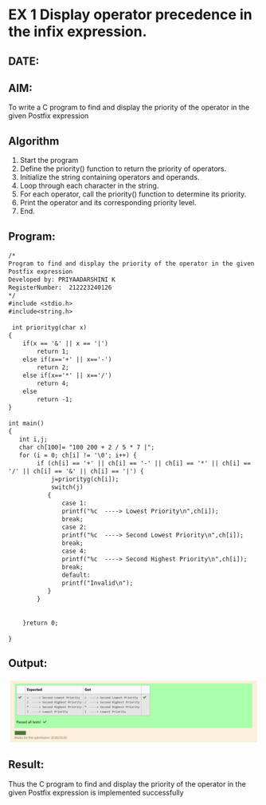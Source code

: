 # EX 1 Display operator precedence in the infix expression.
## DATE:
## AIM:
To write a C program to find and display the priority of the operator in the given Postfix expression

## Algorithm
1. Start the program
2. Define the priority() function to return the priority of operators.
3. Initialize the string containing operators and operands.
4. Loop through each character in the string.
5. For each operator, call the priority() function to determine its priority.
6. Print the operator and its corresponding priority level.
7. End.

## Program:
```
/*
Program to find and display the priority of the operator in the given Postfix expression
Developed by: PRIYAADARSHINI K
RegisterNumber:  212223240126
*/
#include <stdio.h>
#include<string.h>

 int priorityg(char x)
{
    if(x == '&' || x == '|')
        return 1;
    else if(x=='+' || x=='-')
        return 2;
    else if(x=='*' || x=='/')
        return 4;
    else
        return -1;
}

int main()
{
   int i,j;
   char ch[100]= "100 200 + 2 / 5 * 7 |";
   for (i = 0; ch[i] != '\0'; i++) {
        if (ch[i] == '+' || ch[i] == '-' || ch[i] == '*' || ch[i] == '/' || ch[i] == '&' || ch[i] == '|') {
            j=priorityg(ch[i]);
            switch(j)
           {
               case 1:
               printf("%c  ----> Lowest Priority\n",ch[i]);
               break;
               case 2:
               printf("%c  ----> Second Lowest Priority\n",ch[i]);
               break;
               case 4:
               printf("%c  ----> Second Highest Priority\n",ch[i]);
               break;
               default:
               printf("Invalid\n");
           }
        }
   
    
    }return 0;
   
}
```

## Output:

![alt text](image.png)

## Result:
Thus the C program to find and display the priority of the operator in the given Postfix expression is implemented successfully
